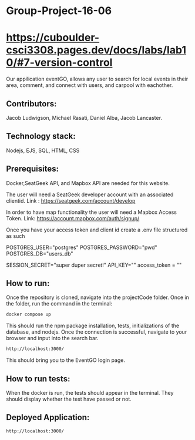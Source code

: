 # Group-Project-16-06

# https://cuboulder-csci3308.pages.dev/docs/labs/lab10/#7-version-control

Our appilication eventGO, allows any user to search for local events in their area, comment, and connect with users, and carpool with eachother. 

## Contributors: 
Jacob Ludwigson, Michael Rasati, Daniel Alba, Jacob Lancaster.

## Technology stack: 
Nodejs, EJS, SQL, HTML, CSS

## Prerequisites:
Docker,SeatGeek API, and Mapbox API are needed for this website.

The user will need a SeatGeek developer account with an associated clientid.
Link : https://seatgeek.com/account/develop

In order to have map functionality the user will need a Mapbox Access Token.
Link: https://account.mapbox.com/auth/signup/

Once you have your access token and client id create a .env file structured as such

POSTGRES_USER="postgres"
POSTGRES_PASSWORD="pwd"
POSTGRES_DB="users_db"

SESSION_SECRET="super duper secret!"
API_KEY="<Your Seat Geek clientid>"
access_token = "<Your Mapbox Access Token>"

## How to run:
Once the repository is cloned, navigate into the projectCode folder. 
Once in the folder, run the command in the terminal:
```bash 
docker compose up
```
This should run the npm package installation, tests, initializations of the database, and nodejs. 
Once the connection is successful, navigate to your browser and input into the search bar. 
```bash
http://localhost:3000/
```
This should bring you to the EventGO login page. 
## How to run tests:
When the docker is run, the tests should appear in the terminal. They should display whether the test have passed or not. 

## Deployed Application:
```bash
http://localhost:3000/
```
